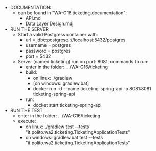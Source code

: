 - DOCUMENTATION:
    - can be found in "WA-G16.ticketing.documentation":
        - API.md
        - Data Layer Design.mdj
- RUN THE SERVER
    - Start a valid Postgress container with:
        - url = jdbc:postgresql://localhost:5432/postgres
        - username = postgres
        - password = postgres
        - port = 5432
    - Server (named:ticketing) run on port: 8081, commands to run:
        - enter in the folder: .../WA-G16/ticketing
        - build:
            - on linux: ./gradlew
            - [on windows: gradlew.bat]
            - docker run -d --name ticketing-spring-api -p 8081:8081 ticketing-spring-api
        - run:
            - docket start ticketing-spring-api
- RUN THE TEST
    - enter in the folder: .../WA-G16/ticketing
    - execute: 
        - on linux: ./gradlew test --tests "it.polito.wa2.ticketing.TicketingApplicationTests"
        - on windows: gradlew.bat test --tests "it.polito.wa2.ticketing.TicketingApplicationTests"
